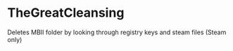 # TheGreatCleansing
Deletes MBII folder by looking through registry keys and steam files (Steam only)
